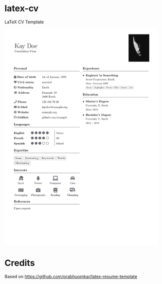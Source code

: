 # latex-cv
LaTeX CV Template

![Preview](preview.jpg)

# Credits
Based on https://github.com/prabhuomkar/latex-resume-template
